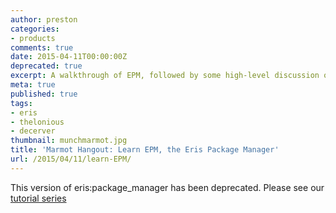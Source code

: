 ```yaml
---
author: preston
categories:
- products
comments: true
date: 2015-04-11T00:00:00Z
deprecated: true
excerpt: A walkthrough of EPM, followed by some high-level discussion on use-cases.
meta: true
published: true
tags:
- eris
- thelonious
- decerver
thumbnail: munchmarmot.jpg
title: 'Marmot Hangout: Learn EPM, the Eris Package Manager'
url: /2015/04/11/learn-EPM/
---
```


This version of eris:package_manager has been deprecated. Please see our [tutorial series](https://docs.erisindustries.com/tutorials/)